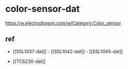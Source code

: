 
# color-sensor-dat

https://w.electrodragon.com/w/Category:Color_sensor


## ref 

- [[SSL1037-dat]] - [[SSL1042-dat]] - [[SSL1045-dat]]

- [[TCS230-dat]]